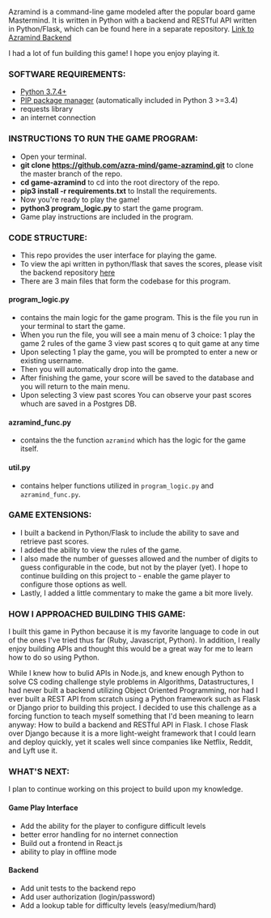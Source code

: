 Azramind is a command-line game modeled after the popular board game Mastermind. It is written in Python with a backend and RESTful API written in Python/Flask, which can be found here in a separate repository. [Link to Azramind Backend](https://github.com/azra-mind/be-azramind)

I had a lot of fun building this game! I hope you enjoy playing it.

### SOFTWARE REQUIREMENTS:

- [Python 3.7.4+](https://www.python.org/download/)
- [PIP package manager](https://pip.pypa.io/en/stable/installing/) (automatically included in Python 3 >=3.4)
- requests library
- an internet connection

### INSTRUCTIONS TO RUN THE GAME PROGRAM:

- Open your terminal.
- **git clone https://github.com/azra-mind/game-azramind.git** to clone the master branch of the repo.
- **cd game-azramind** to cd into the root directory of the repo.
- **pip3 install -r requirements.txt** to Install the requirements.
- Now you're ready to play the game!
- **python3 program_logic.py** to start the game program.
- Game play instructions are included in the program.

### CODE STRUCTURE:

- This repo provides the user interface for playing the game.
- To view the api written in python/flask that saves the scores, please visit the backend repository [here](https://github.com/azra-mind/be-azramind)
- There are 3 main files that form the codebase for this program.

#### program_logic.py

- contains the main logic for the game program. This is the file you run in your terminal to start the game.
- When you run the file, you will see a main menu of 3 choice:
  1 play the game
  2 rules of the game
  3 view past scores
  q to quit game at any time
- Upon selecting 1 play the game, you will be prompted to enter a new or existing username.
- Then you will automatically drop into the game.
- After finishing the game, your score will be saved to the database and you will return to the main menu.
- Upon selecting 3 view past scores You can observe your past scores whuch are saved in a Postgres DB.

#### azramind_func.py

- contains the the function `azramind` which has the logic for the game itself.

#### util.py

- contains helper functions utilized in `program_logic.py` and `azramind_func.py`.

### GAME EXTENSIONS:

- I built a backend in Python/Flask to include the ability to save and retrieve past scores.
- I added the ability to view the rules of the game.
- I also made the number of guesses allowed and the number of digits to guess configurable in the code, but not by the player (yet). I hope to continue building on this project to - enable the game player to configure those options as well.
- Lastly, I added a little commentary to make the game a bit more lively.

### HOW I APPROACHED BUILDING THIS GAME:

I built this game in Python because it is my favorite language to code in out of the ones I've tried thus far (Ruby, Javascript, Python). In addition, I really enjoy building APIs and thought this would be a great way for me to learn how to do so using Python.

While I knew how to bulid APIs in Node.js, and knew enough Python to solve CS coding challenge style problems in Algorithms, Datastructures, I had never built a backend utilizing Object Oriented Programming, nor had I ever built a REST API from scratch using a Python framework such as Flask or Django prior to building this project. I decided to use this challenge as a forcing function to teach myself something that I'd been meaning to learn anyway: How to build a backend and RESTful API in Flask. I chose Flask over Django because it is a more light-weight framework that I could learn and deploy quickly, yet it scales well since companies like Netflix, Reddit, and Lyft use it.


### WHAT'S NEXT:

I plan to continue working on this project to build upon my knowledge.

#### Game Play Interface

- Add the ability for the player to configure difficult levels
- better error handling for no internet connection
- Build out a frontend in React.js
- ability to play in offline mode

#### Backend

- Add unit tests to the backend repo
- Add user authorization (login/password)
- Add a lookup table for difficulty levels (easy/medium/hard)
